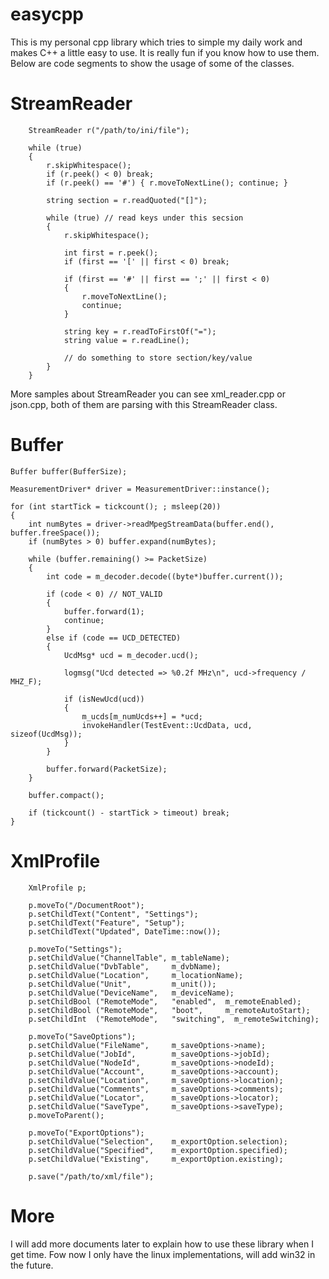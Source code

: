 # easycpp
This is my personal cpp library which tries to simple my daily work and makes C++ a little easy to use. It is really fun if you know how to use them. Below are code segments to show the usage of some of the classes.

# StreamReader

        StreamReader r("/path/to/ini/file");

        while (true)
        {
            r.skipWhitespace();
            if (r.peek() < 0) break;
            if (r.peek() == '#') { r.moveToNextLine(); continue; }

            string section = r.readQuoted("[]");

            while (true) // read keys under this secsion
            {
                r.skipWhitespace();

                int first = r.peek();
                if (first == '[' || first < 0) break;
                
                if (first == '#' || first == ';' || first < 0)
                {
                    r.moveToNextLine();
                    continue;
                }

                string key = r.readToFirstOf("=");
                string value = r.readLine();
                
                // do something to store section/key/value
            }
        }
        
More samples about StreamReader you can see xml_reader.cpp or json.cpp, both of them are parsing with this StreamReader class.

# Buffer

    Buffer buffer(BufferSize);

    MeasurementDriver* driver = MeasurementDriver::instance();

    for (int startTick = tickcount(); ; msleep(20))
    {
        int numBytes = driver->readMpegStreamData(buffer.end(), buffer.freeSpace());
        if (numBytes > 0) buffer.expand(numBytes);

        while (buffer.remaining() >= PacketSize)
        {
            int code = m_decoder.decode((byte*)buffer.current());

            if (code < 0) // NOT_VALID
            {
                buffer.forward(1);
                continue;
            }
            else if (code == UCD_DETECTED)
            {
                UcdMsg* ucd = m_decoder.ucd();

                logmsg("Ucd detected => %0.2f MHz\n", ucd->frequency / MHZ_F);

                if (isNewUcd(ucd))
                {
                    m_ucds[m_numUcds++] = *ucd;
                    invokeHandler(TestEvent::UcdData, ucd, sizeof(UcdMsg));
                }
            }

            buffer.forward(PacketSize);
        }

        buffer.compact();

        if (tickcount() - startTick > timeout) break;
    }

# XmlProfile

        XmlProfile p;

        p.moveTo("/DocumentRoot");
        p.setChildText("Content", "Settings");
        p.setChildText("Feature", "Setup");        
        p.setChildText("Updated", DateTime::now());

        p.moveTo("Settings");
        p.setChildValue("ChannelTable", m_tableName);
        p.setChildValue("DvbTable",     m_dvbName);
        p.setChildValue("Location",     m_locationName);
        p.setChildValue("Unit",         m_unit());
        p.setChildValue("DeviceName",   m_deviceName);
        p.setChildBool ("RemoteMode",   "enabled",  m_remoteEnabled);
        p.setChildBool ("RemoteMode",   "boot",     m_remoteAutoStart);
        p.setChildInt  ("RemoteMode",   "switching",  m_remoteSwitching);
    
        p.moveTo("SaveOptions");
        p.setChildValue("FileName",     m_saveOptions->name);
        p.setChildValue("JobId",        m_saveOptions->jobId);
        p.setChildValue("NodeId",       m_saveOptions->nodeId);
        p.setChildValue("Account",      m_saveOptions->account);
        p.setChildValue("Location",     m_saveOptions->location);
        p.setChildValue("Comments",     m_saveOptions->comments);
        p.setChildValue("Locator",      m_saveOptions->locator);
        p.setChildValue("SaveType",     m_saveOptions->saveType);
        p.moveToParent();

        p.moveTo("ExportOptions");
        p.setChildValue("Selection",    m_exportOption.selection);
        p.setChildValue("Specified",    m_exportOption.specified);
        p.setChildValue("Existing",     m_exportOption.existing);

        p.save("/path/to/xml/file");

# More
I will add more documents later to explain how to use these library when I get time. Fow now I only have the linux implementations, will add win32 in the future.

